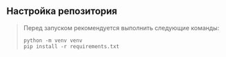 ## **Настройка репозитория**
> Перед запуском рекомендуется выполнить следующие команды:
> ```
> python -m venv venv
> pip install -r requirements.txt
> ```
